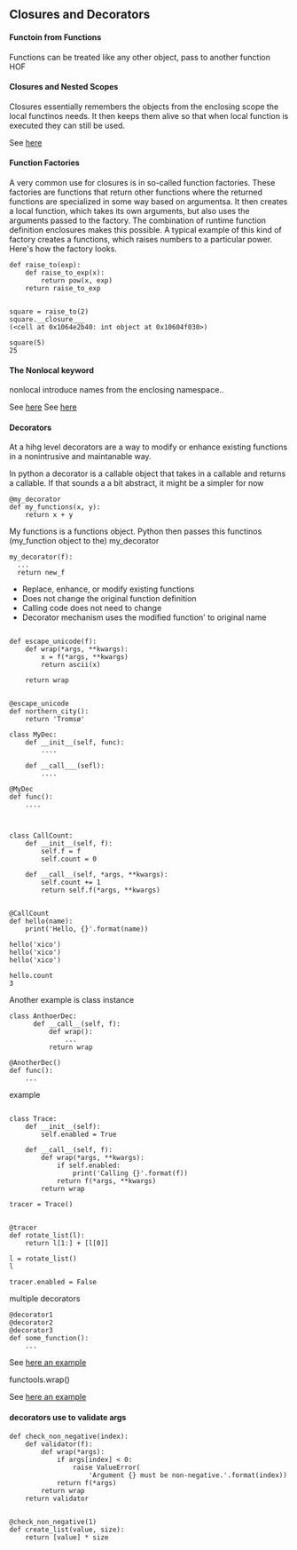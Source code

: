 ## Closures and Decorators


#### Functoin from Functions

Functions can be treated like any other object, pass to another function HOF


#### Closures and Nested Scopes

Closures essentially remembers the objects from the
enclosing scope the local functinos needs. It then
keeps them alive so that when local function is
executed they can still be used.


See [here](./enclosing.py)

#### Function Factories

A very common use for closures is in so-called function
factories. These factories are functions that return other
functions where the returned functions are specialized in some
way based on argumentsa. It then creates a local function,
which takes its own arguments, but also uses the arguments
passed to the factory. The combination of runtime function definition
enclosures makes this possible. A typical example of this
kind of factory creates a functions, which raises numbers to
a particular power.
Here's how the factory looks.

```
def raise_to(exp):
    def raise_to_exp(x):
        return pow(x, exp)
    return raise_to_exp


square = raise_to(2)
square.__closure___
(<cell at 0x1064e2b40: int object at 0x10604f030>)

square(5)
25

```

#### The Nonlocal keyword

nonlocal introduce names from the enclosing namespace..

See [here](./enclosing.py)
See [here](./make_timer.py)

#### Decorators

At a hihg level decorators are a way to modify or
enhance existing functions in a nonintrusive and
maintanable way.

In python a decorator is a callable object that takes
in a callable and returns a callable. If that sounds a
a bit abstract, it might be a simpler for now


```
@my_decorator
def my_functions(x, y):
    return x + y
```
My functions is a functions object. Python then passes
this functinos (my_function object to the) my_decorator

```
my_decorator(f):
  ...
  return new_f

```

* Replace, enhance, or modify existing functions
* Does not change the original function definition
* Calling code does not need to change
* Decorator mechanism uses the modified function' to original name

```

def escape_unicode(f):
    def wrap(*args, **kwargs):
        x = f(*args, **kwargs)
        return ascii(x)

    return wrap


@escape_unicode
def northern_city():
    return 'Tromsø'

```

```
class MyDec:
    def __init__(self, func):
        ....

    def __call___(sefl):
        ....

@MyDec
def func():
    ....


```

```

class CallCount:
    def __init__(self, f):
        self.f = f
        self.count = 0

    def __call__(self, *args, **kwargs):
        self.count += 1
        return self.f(*args, **kwargs)


@CallCount
def hello(name):
    print('Hello, {}'.format(name))

hello('xico')
hello('xico')
hello('xico')

hello.count
3

```

Another example is class instance

```
class AnthoerDec:
      def __call__(self, f):
          def wrap():
              ...
          return wrap

@AnotherDec()
def func():
    ...

```

example

```

class Trace:
    def __init__(self):
        self.enabled = True

    def __call__(self, f):
        def wrap(*args, **kwargs):
            if self.enabled:
                print('Calling {}'.format(f))
            return f(*args, **kwargs)
        return wrap

tracer = Trace()


@tracer
def rotate_list(l):
    return l[1:] + [l[0]]

l = rotate_list()
l

tracer.enabled = False
```

multiple decorators

```
@decorator1
@decorator2
@decorator3
def some_function():
    ...
```


See [here an example](./island_maker.py)



functools.wrap()

See [here an example](./noop.py)


#### decorators use to validate args
```
def check_non_negative(index):
    def validator(f):
        def wrap(*args):
            if args[index] < 0:
                raise ValueError(
                    'Argument {} must be non-negative.'.format(index))
            return f(*args)
        return wrap
    return validator


@check_non_negative(1)
def create_list(value, size):
    return [value] * size
```

####
